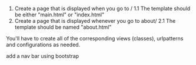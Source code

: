 1. Create a page that is displayed when you go to /
1.1 The template should be either "main.html" or "index.html"
2. Create a page that is displayed whenever you go to about/
2.1 The template should be named "about.html"

You'll have to create all of the corresponding views (classes), urlpatterns and configurations as needed.

add a nav bar using bootstrap

